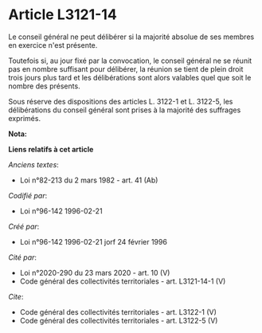 # Article L3121-14

Le conseil général ne peut délibérer si la majorité absolue de ses membres en exercice n'est présente. 

Toutefois si, au jour fixé par la convocation, le conseil général ne se réunit pas en nombre suffisant pour délibérer, la
réunion se tient de plein droit trois jours plus tard et les délibérations sont alors valables quel que soit le nombre des
présents. 

Sous réserve des dispositions des articles L. 3122-1 et L. 3122-5, les délibérations du conseil général sont prises à la
majorité des suffrages exprimés.

**Nota:**



**Liens relatifs à cet article**

_Anciens textes_:

  - Loi n°82-213 du 2 mars 1982 - art. 41 (Ab)

_Codifié par_:

  - Loi n°96-142 1996-02-21

_Créé par_:

  - Loi n°96-142 1996-02-21 jorf 24 février 1996

_Cité par_:

  - Loi n°2020-290 du 23 mars 2020 - art. 10 (V)
  - Code général des collectivités territoriales - art. L3121-14-1 (V)

_Cite_:

  - Code général des collectivités territoriales - art. L3122-1 (V)
  - Code général des collectivités territoriales - art. L3122-5 (V)
